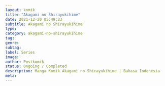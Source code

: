 ```yaml
---
layout: komik
title: "Akagami no Shirayukihime"
date: 2021-12-20 05:49:23
subtitle: Akagami no Shirayukihime
type: 
category: akagami-no-shirayukihime
tag: 
genre: 
subtag: 
label: Series
image: 
author: Postkomik
status: Ongoing / Completed
description: Manga Komik Akagami no Shirayukihime | Bahasa Indonesia
meta: 
---
```

